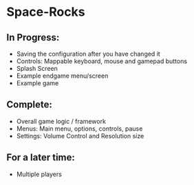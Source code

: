 # Space-Rocks

## In Progress:
- Saving the configuration after you have changed it
- Controls: Mappable keyboard, mouse and gamepad buttons
- Splash Screen
- Example endgame menu/screen
- Example game

## Complete:
- Overall game logic / framework
- Menus: Main menu, options, controls, pause
- Settings: Volume Control and Resolution size

## For a later time:
- Multiple players
